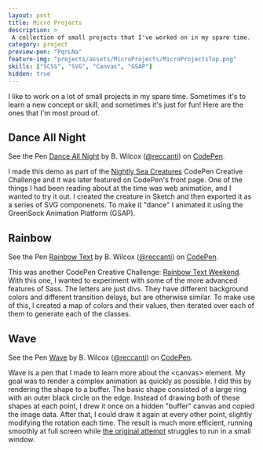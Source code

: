 ```yaml
---
layout: post
title: Micro Projects
description: >
 A collection of small projects that I've worked on in my spare time.
category: project
preview-pen: "PqrLNa"
feature-img: "projects/assets/MicroProjects/MicroProjectsTop.png"
skills: ["SCSS", "SVG", "Canvas", "GSAP"]
hidden: true
--- 
```


I like to work on a lot of small projects in my spare time. Sometimes it's to learn a new concept or skill, and sometimes it's just for fun! Here are the ones that I'm most proud of.

## Dance All Night
<p data-height="415" data-theme-id="0" data-slug-hash="PqrLNa" data-default-tab="result" data-user="recanti" class='codepen'>See the Pen <a href='http://codepen.io/reccanti/pen/PqrLNa/'>Dance All Night</a> by B. Wilcox (<a href='http://codepen.io/reccanti'>@reccanti</a>) on <a href='http://codepen.io'>CodePen</a>.</p>
<script async src="//assets.codepen.io/assets/embed/ei.js"></script>

I made this demo as part of the [Nightly Sea Creatures](http://codepen.io/collection/neJVwm/) CodePen Creative Challenge and it was later featured on CodePen's front page. One of the things I had been reading about at the time was web animation, and I wanted to try it out. I created the creature in Sketch and then exported it as a series of SVG componenets. To make it "dance" I animated it using the GreenSock Animation Platform (GSAP).

## Rainbow
<p data-height="415" data-theme-id="0" data-slug-hash="zGLave" data-default-tab="result" data-user="reccanti" class='codepen'>See the Pen <a href='http://codepen.io/reccanti/pen/zGLave/'>Rainbow Text</a> by B. Wilcox (<a href='http://codepen.io/reccanti'>@reccanti</a>) on <a href='http://codepen.io'>CodePen</a>.</p>
<script async src="//assets.codepen.io/assets/embed/ei.js"></script>

This was another CodePen Creative Challenge: [Rainbow Text Weekend](http://codepen.io/collection/nxKPzY/). With this one, I wanted to experiment with some of the more advanced features of Sass. The letters are just divs. They have different background colors and different transition delays, but are otherwise similar. To make use of this, I created a map of colors and their values, then iterated over each of them to generate each of the classes.

## Wave
<p data-height="268" data-theme-id="0" data-slug-hash="eJGXKL" data-default-tab="result" data-user="reccanti" class='codepen'>See the Pen <a href='http://codepen.io/reccanti/pen/eJGXKL/'>Wave</a> by B. Wilcox (<a href='http://codepen.io/reccanti'>@reccanti</a>) on <a href='http://codepen.io'>CodePen</a>.</p>
<script async src="//assets.codepen.io/assets/embed/ei.js"></script>

Wave is a pen that I made to learn more about the \<canvas\> element. My goal was to render a complex animation as quickly as possible. I did this by rendering the shape to a buffer. The basic shape consisted of a large ring with an outer black circle on the edge. Instead of drawing both of these shapes at each point, I drew it once on a hidden "buffer" canvas and copied the image data. After that, I could draw it again at every other point, slightly modifying the rotation each time. The result is much more efficient, running smoothly at full screen while [the original attempt](http://codepen.io/reccanti/pen/YwYQab) struggles to run in a small window.
